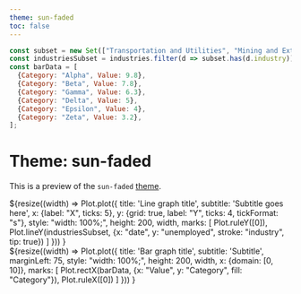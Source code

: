 ```yaml
---
theme: sun-faded
toc: false
---
```


<style>
#observablehq-sidebar-toggle {display: none;}
</style>


```js
const subset = new Set(["Transportation and Utilities", "Mining and Extraction", "Finance", "Agriculture", "Information"]);
const industriesSubset = industries.filter(d => subset.has(d.industry));
const barData = [
  {Category: "Alpha", Value: 9.8},
  {Category: "Beta", Value: 7.8},
  {Category: "Gamma", Value: 6.3},
  {Category: "Delta", Value: 5},
  {Category: "Epsilon", Value: 4},
  {Category: "Zeta", Value: 3.2},
];
```

# Theme: sun-faded

This is a preview of the `sun-faded` [theme](../config#theme).

<div class="grid grid-cols-2">
  <div class="card">
    ${resize((width) =>
      Plot.plot({
        title: 'Line graph title',
        subtitle: 'Subtitle goes here',
        x: {label: "X", ticks: 5},
        y: {grid: true, label: "Y", ticks: 4, tickFormat: "s"},
        style: "width: 100%;",
        height: 200,
        width,
        marks: [
          Plot.ruleY([0]),
          Plot.lineY(industriesSubset, {x: "date", y: "unemployed", stroke: "industry", tip: true})
        ]
      }))
    }
  </div>
  <div class="card">
    ${resize((width) =>
      Plot.plot({
        title: 'Bar graph title',
        subtitle: 'Subtitle',
        marginLeft: 75,
        style: "width: 100%;",
        height: 200,
        width,
        x: {domain: [0, 10]},
        marks: [
          Plot.rectX(barData, {x: "Value", y: "Category", fill: "Category"}),
          Plot.ruleX([0])
        ]
      }))
    }
  </div>
</div>